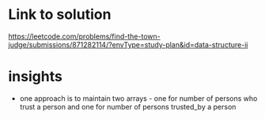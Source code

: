 # Link to solution
https://leetcode.com/problems/find-the-town-judge/submissions/871282114/?envType=study-plan&id=data-structure-ii

# insights
* one approach is to maintain two arrays - one for number of persons who trust a person and one for number of persons trusted_by a person
